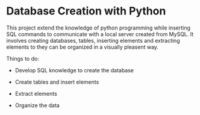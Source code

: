 # Database Creation with Python

This project extend the knowledge of python programming while inserting SQL commands to communicate with a local server created from MySQL.
It involves creating databases, tables, inserting elements and extracting elements to they can be organized in a visually pleasent way.

Things to do:

- Develop SQL knowledge to create the database

- Create tables and insert elements

- Extract elements

- Organize the data